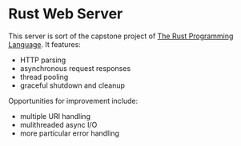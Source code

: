 # Rust Web Server

This server is sort of the capstone project of [The Rust Programming Language](https://doc.rust-lang.org/book/title-page.html). It features:

- HTTP parsing
- asynchronous request responses
- thread pooling
- graceful shutdown and cleanup

Opportunities for improvement include:

- multiple URI handling
- mulithreaded async I/O
- more particular error handling

